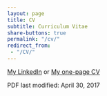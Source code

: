 ```yaml
---
layout: page
title: CV
subtitle: Curriculum Vitae
share-buttons: true
permalink: "/cv/"
redirect_from:
 - "/CV/"
---
```


<div class="text-center">
  <p>
    <span id="linkedin">
      <a class="btn btn-primary" href="https://linkedin.com/in/eusebius" title="Online, up-to-date CV">My LinkedIn</a>
    </span>
    or
    <span id="download">
      <a class="btn btn-success" href="/raw/docs/Eusebius_Ngemera_CV.pdf" title="CV as a PDF">My one-page CV</a>
    </span>
  </p>
  <p class="text-muted">
    PDF last modified: April 30, 2017
  </p>
</div>
